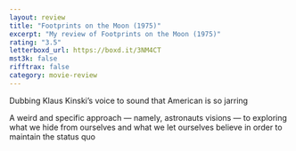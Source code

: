 ```yaml
---
layout: review
title: "Footprints on the Moon (1975)"
excerpt: "My review of Footprints on the Moon (1975)"
rating: "3.5"
letterboxd_url: https://boxd.it/3NM4CT
mst3k: false
rifftrax: false
category: movie-review
---
```


Dubbing Klaus Kinski’s voice to sound that American is so jarring

A weird and specific approach — namely, astronauts visions — to exploring what we hide from ourselves and what we let ourselves believe in order to maintain the status quo
